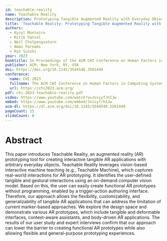 ```yaml
---
id: teachable-reality
name: Teachable Reality
description: Prototyping Tangible Augmented Reality with Everyday Objects by Leveraging Interactive Machine Teaching
title: 'Teachable Reality: Prototyping Tangible Augmented Reality with Everyday Objects by Leveraging Interactive Machine Teaching'
authors:
  - Kyzyl Monteiro
  - Ritik Vatsal
  - Neil Chulpongsatorn
  - Aman Parnami
  - Ryo Suzuki
year: 2023
booktitle: In Proceedings of the ACM CHI Conference on Human Factors in Computing Systems (CHI '23)
publisher: ACM, New York, NY, USA
doi: https://doi.org/10.1145/3544548.3581449
conference:
  name: CHI 2023
  fullname: The ACM CHI Conference on Human Factors in Computing Systems (CHI 2023)
  url: https://chi2023.acm.org/
pdf: chi-2023-teachable-reality.pdf
video: https://www.youtube.com/watch?v=JssiyfrhIJw
embed: https://www.youtube.com/embed/JssiyfrhIJw
acm-dl: https://dl.acm.org/doi/10.1145/3544548.3581449
pageCount: 15
slideCount: 0
---
```


# Abstract

This paper introduces Teachable Reality, an augmented reality (AR) prototyping tool for creating interactive tangible AR applications with arbitrary everyday objects. Teachable Reality leverages vision-based interactive machine teaching (e.g., Teachable Machine), which captures real-world interactions for AR prototyping. It identifies the user-defined tangible and gestural interactions using an on-demand computer vision model. Based on this, the user can easily create functional AR prototypes without programming, enabled by a trigger-action authoring interface. Therefore, our approach allows the flexibility, customizability, and generalizability of tangible AR applications that can address the limitation of current marker-based approaches. We explore the design space and demonstrate various AR prototypes, which include tangible and deformable interfaces, context-aware assistants, and body-driven AR applications. The results of our user study and expert interviews confirm that our approach can lower the barrier to creating functional AR prototypes while also allowing flexible and general-purpose prototyping experiences.

